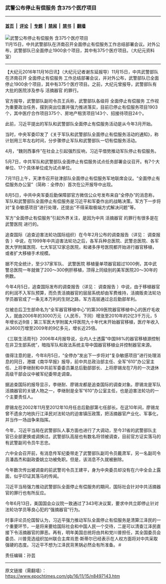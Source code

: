 ### 武警公布停止有偿服务 含375个医疗项目

---

#### [首页](../../../..?n8497143) &nbsp;|&nbsp; [评论](../../../../../epoch-comment?n8497143) &nbsp;|&nbsp; [专题](../../../../../epoch-special?n8497143) &nbsp;|&nbsp; [禁闻](../../../../../epoch-news?n8497143) &nbsp;|&nbsp; [禁书](../../../../../books?n8497143) &nbsp;|&nbsp; [翻墙](https://github.com/gfw-breaker/nogfw/blob/master/README.md?n8497143)


<div><img alt="武警公布停止有偿服务 含375个医疗项目" class="attachment-djy_600_400 size-djy_600_400 wp-post-image" src="https://i.epochtimes.com/assets/uploads/2016/11/CFP484078882-600x400.jpg"/>
<div class="caption">
 11月15日，中共武警部队在济南召开全面停止有偿服务工作总结部署会议。对外公布，武警部队已全面停止1900余个项目，其中有375个医疗项目。（大纪元资料室）
</div></div><hr/><div class="post_content" id="artbody" itemprop="articleBody">
 <!-- article content begin -->
 <p>
  【大纪元2016年11月16日讯】（大纪元记者谢东延报导）11月15日，中共武警部队在济南召开
  <ok href="https://www.epochtimes.com/gb/tag/%E5%85%A8%E9%9D%A2%E5%81%9C%E6%AD%A2%E6%9C%89%E5%81%BF%E6%9C%8D%E5%8A%A1.html">
   全面停止有偿服务
  </ok>
  工作总结部署会议，并对外公布，武警部队已全面停止1900余个项目，其中有375个医疗项目。之前，大纪元曾报导，武警部队有大批的医院涉及参与
  <ok href="https://www.epochtimes.com/gb/tag/%E6%B4%BB%E6%91%98%E5%99%A8%E5%AE%98.html">
   活摘器官
  </ok>
  的罪行。
 </p>
 <p>
  官方报导，武警部队副司令员王兵称，武警部队各级将
  <ok href="https://www.epochtimes.com/gb/tag/%E5%85%A8%E9%9D%A2%E5%81%9C%E6%AD%A2%E6%9C%89%E5%81%BF%E6%9C%8D%E5%8A%A1.html">
   全面停止有偿服务
  </ok>
  工作视为重要政治任务，摆到突出位置并强力推进落实，目前已停止有偿服务项目1903个，其中医疗合作项目375个、房地产租赁项目143个、招接待项目24个。
 </p>
 <p>
  此前，习近平提出的军队和武警部队全面停止有偿服务活动是从今年3月开始。
 </p>
 <p>
  当时，中央军委印发了《关于军队和武警部队全面停止有偿服务活动的通知》，称计划用三年左右时间，分步骤停止军队和武警部队一切有偿服务活动。
 </p>
 <p>
  4月，“魏则西事件”在社会上引起强烈反响，习近平借势推动军队停止有偿服务。
 </p>
 <p>
  5月7日，中共军队和武警部队全面停止有偿服务试点任务部署会议召开。有7个大单位、17个具体单位成为试点单位。
 </p>
 <p>
  7月11日上午，天津市召开驻津部队全面停止有偿服务军地联席会议。“全面停止有偿服务办公室”（简称：全停办）首次在公开报导中出现。
 </p>
 <p>
  8月5日，中共中央军委后勤保障部官方微信公众号发布来自“全停办”的消息称，军队和武警部队全面停止有偿服务是习近平和军委作出的战略决策。军方下一步将对“复杂敏感项目”进行处理，还提出“不得采取极端方式解决问题”等。
 </p>
 <p>
  军方“全面停止有偿服务”引起外界关注，是因为中共
  <ok href="https://www.epochtimes.com/gb/tag/%E6%B4%BB%E6%91%98%E5%99%A8%E5%AE%98.html">
   活摘器官
  </ok>
  的罪行有很多是在
  <ok href="https://www.epochtimes.com/gb/tag/%E6%AD%A6%E8%AD%A6%E5%8C%BB%E9%99%A2.html">
   武警医院
  </ok>
  进行的。
 </p>
 <p>
  追查国际（追查迫害法轮功国际组织）在今年2月公布的调查报告（详见：
  <ok href="http://www.zhuichaguoji.org/node/64344#_Toc53" target="_blank">
   调查报告
  </ok>
  ）中说，在1999年中共迫害法轮功之后，各军兵种总医院、武警总医院、各军医大学附属医院、七大军区12家总医院，和诸多序号医院都开始进行器官移植，或者扩大移植手术规模。
 </p>
 <p>
  据不完全统计，至少37家军队、
  <ok href="https://www.epochtimes.com/gb/tag/%E6%AD%A6%E8%AD%A6%E5%8C%BB%E9%99%A2.html">
   武警医院
  </ok>
  移植量单项器官超过1000例，其中武警总医院一年就做了200～300例肝移植，顶得上同级别的美军医院20～30年的例数。
 </p>
 <p>
  今年4月5日，追查国际发布的调查报告（详见：
  <ok href="http://www.zhuichaguoji.org/node/65694" target="_blank">
   调查报告
  </ok>
  ）中说，由于移植器官的利润不入军队预算，而负责活摘器官的层层系统却由军费维持，活摘贩卖法轮功学员器官成了一条无本万利的生财之路，军方高层通过总后勤部牟利。
 </p>
 <p>
  仅被总后卫生部命名为“全军器官移植中心”的第309医院器官移植中心的医疗毛收入，就由2006年的3000万元（人民币，下同）增涨至2010年的2亿3千万元，5年增长近8倍；第三军医大学附属大坪医院九十年代末开始器官移植，医疗年收入从3600万增至2009年的9亿多元，增长近25倍。
 </p>
 <p>
  《三联生活周刊》2006年4月报导说，业内人士透露“中国98%的器官移植源控制在非卫生部系统”，暗指军队和政法系统主导中国器官移植业并控制器官来源。
 </p>
 <p>
  值得注意的是，今年8月5日，“全停办”发出下一步将对“复杂敏感项目”进行处理消息的同日，港媒《南华早报》报导，前中共总政治部主任、全军“610”办公室主任、上将李继耐和中共前军委委员兼总后勤部部长、上将廖锡龙在7月的一次退休高级干部会议中被军纪委带走调查。
 </p>
 <p>
  据追查国际的报导显示，李继耐、廖锡龙都是追查国际的调查对象。廖锡龙是军队活摘器官的关键人物之一，李继耐是全军“610”办公室主任，也是迫害法轮功的一个主要责任人。
 </p>
 <p>
  廖锡龙在2002年11月至2012年10月任总后勤部第七任部长。在这10年间，廖锡龙曾不遗余力地执行江泽民对法轮功的迫害镇压政策，把活摘器官产业化、军事化，并当作一场战争来指挥。
 </p>
 <p>
  今年，习近平当局在武警部队人事方面也进行了大调动，至今31省的武警部队主官已全部更换或调换过。武警部队高层也有数名将领被调查，目前官方证实落马的有武警副司令员牛志忠。
 </p>
 <p>
  六中全会召开前，有消息传军纪委带走了武警部队副司令员戴肃军，另一名副司令员潘昌杰和副政委姚立功被免职。但是，该消息不久就被删除。
 </p>
 <p>
  今年数次传出被调查的前武警司令员王建平，身为中央委员却没有在六中全会上露面，似乎印证其落马的传闻。
 </p>
 <p>
  习近平当局强力推动武警部队全面停止有偿服务的期间，国际社会针对中共活摘器官的罪行也有所反应。
 </p>
 <p>
  今年6月13日，美国国会众议院一致通过了343号决议案，要求中共立即停止针对法轮功学员等良心犯的“强摘器官”行为。
 </p>
 <p>
  时事评论员伦国智认为，习近平强力推动军队全面停止有偿服务是清算江泽民的一个重要环节，一是将来要给国际社会和中国人民一个交待，二是可以清查江泽民直接下令活摘器官的罪恶。再有，明年美国总统将由共和党川普担任，其全国委员会委员、川普竞选组织加州联合主席肖恩‧斯蒂尔已经表示在人权方面将对中共采取强硬的态度。习近平不想为江泽民背黑锅必然会有所准备。＃
 </p>
 <p>
  责任编辑：孙芸
 </p>
 <!-- article content end -->
 <div id="below_article_ad">
 </div>
</div>


---

原文链接（需翻墙）：https://www.epochtimes.com/gb/16/11/15/n8497143.htm